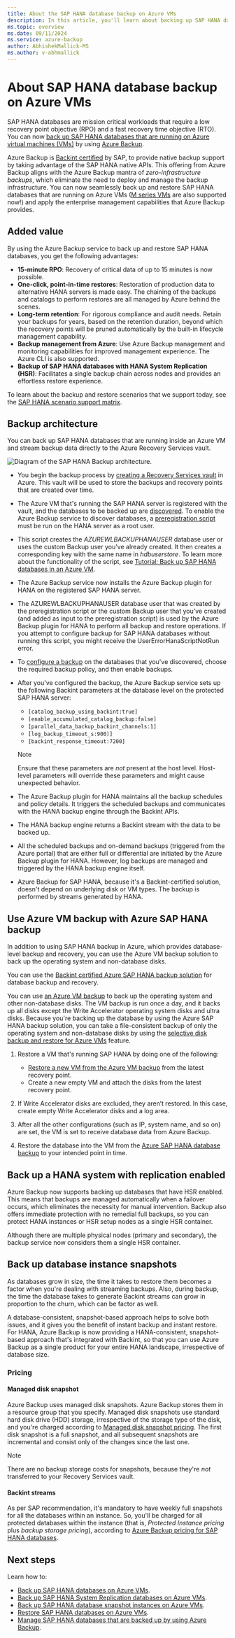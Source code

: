 ```yaml
---
title: About the SAP HANA database backup on Azure VMs
description: In this article, you'll learn about backing up SAP HANA databases that are running on Azure virtual machines.
ms.topic: overview
ms.date: 09/11/2024
ms.service: azure-backup
author: AbhishekMallick-MS
ms.author: v-abhmallick
---
```


# About SAP HANA database backup on Azure VMs

SAP HANA databases are mission critical workloads that require a low recovery point objective (RPO) and a fast recovery time objective (RTO). You can now [back up SAP HANA databases that are running on Azure virtual machines (VMs)](./tutorial-backup-sap-hana-db.md) by using [Azure Backup](./backup-overview.md).

Azure Backup is [Backint certified](https://www.sap.com/dmc/exp/2013_09_adpd/enEN/#/solutions?id=s:e062231e-9fb7-4ea8-b7d2-e6fe448c592d) by SAP, to provide native backup support by taking advantage of the SAP HANA native APIs. This offering from Azure Backup aligns with the Azure Backup mantra of *zero-infrastructure backups*, which eliminate the need to deploy and manage the backup infrastructure. You can now seamlessly back up and restore SAP HANA databases that are running on Azure VMs ([M series VMs](/azure/virtual-machines/m-series) are also supported now!) and apply the enterprise management capabilities that Azure Backup provides.

## Added value

By using the Azure Backup service to back up and restore SAP HANA databases, you get the following advantages:

* **15-minute RPO**: Recovery of critical data of up to 15 minutes is now possible.
* **One-click, point-in-time restores**: Restoration of production data to alternative HANA servers is made easy. The chaining of the backups and catalogs to perform restores are all managed by Azure behind the scenes.
* **Long-term retention**: For rigorous compliance and audit needs. Retain your backups for years, based on the retention duration, beyond which the recovery points will be pruned automatically by the built-in lifecycle management capability.
* **Backup management from Azure**: Use Azure Backup management and monitoring capabilities for improved management experience. The Azure CLI is also supported.
* **Backup of SAP HANA databases with HANA System Replication (HSR)**: Facilitates a single backup chain across nodes and provides an effortless restore experience.

To learn about the backup and restore scenarios that we support today, see the [SAP HANA scenario support matrix](./sap-hana-backup-support-matrix.md#scenario-support).

## Backup architecture

You can back up SAP HANA databases that are running inside an Azure VM and stream backup data directly to the Azure Recovery Services vault.

![Diagram of the SAP HANA Backup architecture.](./media/sap-hana-db-about/backup-architecture.png)

* You begin the backup process by [creating a Recovery Services vault](./tutorial-backup-sap-hana-db.md#create-a-recovery-services-vault) in Azure. This vault will be used to store the backups and recovery points that are created over time.
* The Azure VM that's running the SAP HANA server is registered with the vault, and the databases to be backed up are [discovered](./tutorial-backup-sap-hana-db.md#discover-the-databases). To enable the Azure Backup service to discover databases, a [preregistration script](https://go.microsoft.com/fwlink/?linkid=2173610) must be run on the HANA server as a root user.
* This script creates the *AZUREWLBACKUPHANAUSER* database user or uses the custom Backup user you've already created. It then creates a corresponding key with the same name in *hdbuserstore*. To learn more about the functionality of the script, see [Tutorial: Back up SAP HANA databases in an Azure VM](./tutorial-backup-sap-hana-db.md#what-the-pre-registration-script-does).
* The Azure Backup service now installs the Azure Backup plugin for HANA on the registered SAP HANA server.
* The AZUREWLBACKUPHANAUSER database user that was created by the preregistration script or the custom Backup user that you’ve created (and added as input to the preregistration script) is used by the Azure Backup plugin for HANA to perform all backup and restore operations. If you attempt to configure backup for SAP HANA databases without running this script, you might receive the UserErrorHanaScriptNotRun error.
* To [configure a backup](./tutorial-backup-sap-hana-db.md#configure-backup) on the databases that you've discovered, choose the required backup policy, and then enable backups.

* After you've configured the backup, the Azure Backup service sets up the following Backint parameters at the database level on the protected SAP HANA server:
  * `[catalog_backup_using_backint:true]`
  * `[enable_accumulated_catalog_backup:false]`
  * `[parallel_data_backup_backint_channels:1]`
  * `[log_backup_timeout_s:900)]`
  * `[backint_response_timeout:7200]`

   > [!NOTE]
   > Ensure that these parameters are *not* present at the host level. Host-level parameters will override these parameters and might cause unexpected behavior.
   >

* The Azure Backup plugin for HANA maintains all the backup schedules and policy details. It triggers the scheduled backups and communicates with the HANA backup engine through the Backint APIs.
* The HANA backup engine returns a Backint stream with the data to be backed up.
* All the scheduled backups and on-demand backups (triggered from the Azure portal) that are either full or differential are initiated by the Azure Backup plugin for HANA. However, log backups are managed and triggered by the HANA backup engine itself.
* Azure Backup for SAP HANA, because it's a Backint-certified solution, doesn't depend on underlying disk or VM types. The backup is performed by streams generated by HANA.

## Use Azure VM backup with Azure SAP HANA backup

In addition to using SAP HANA backup in Azure, which provides database-level backup and recovery, you can use the Azure VM backup solution to back up the operating system and non-database disks.

You can use the [Backint certified Azure SAP HANA backup solution](#backup-architecture) for database backup and recovery.

You can use [an Azure VM backup](backup-azure-vms-introduction.md) to back up the operating system and other non-database disks. The VM backup is run once a day, and it backs up all disks except the Write Accelerator operating system disks and ultra disks. Because you're backing up the database by using the Azure SAP HANA backup solution, you can take a file-consistent backup of only the operating system and non-database disks by using the [selective disk backup and restore for Azure VMs](selective-disk-backup-restore.md) feature.

1. Restore a VM that's running SAP HANA by doing one of the following:

   * [Restore a new VM from the Azure VM backup](backup-azure-arm-restore-vms.md) from the latest recovery point. 
   * Create a new empty VM and attach the disks from the latest recovery point.

1. If Write Accelerator disks are excluded, they aren’t restored. In this case, create empty Write Accelerator disks and a log area.

1. After all the other configurations (such as IP, system name, and so on) are set, the VM is set to receive database data from Azure Backup.

1. Restore the database into the VM from the [Azure SAP HANA database backup](sap-hana-db-restore.md#restore-to-a-point-in-time-or-to-a-recovery-point) to your intended point in time.

## Back up a HANA system with replication enabled

Azure Backup now supports backing up databases that have HSR enabled. This means that backups are managed automatically when a failover occurs, which eliminates the necessity for manual intervention. Backup also offers immediate protection with no remedial full backups, so you can protect HANA instances or HSR setup nodes as a single HSR container. 

Although there are multiple physical nodes (primary and secondary), the backup service now considers them a single HSR container.

## Back up database instance snapshots

As databases grow in size, the time it takes to restore them becomes a factor when you're dealing with streaming backups. Also, during backup, the time the database takes to generate Backint streams can grow in proportion to the churn, which can be factor as well.

A database-consistent, snapshot-based approach helps to solve both issues, and it gives you the benefit of instant backup and instant restore. For HANA, Azure Backup is now providing a HANA-consistent, snapshot-based approach that's integrated with Backint, so that you can use Azure Backup as a single product for your entire HANA landscape, irrespective of database size.

### Pricing

#### Managed disk snapshot

Azure Backup uses managed disk snapshots. Azure Backup stores them in a resource group that you specify. Managed disk snapshots use standard hard disk drive (HDD) storage, irrespective of the storage type of the disk, and you're charged according to [Managed disk snapshot pricing](https://azure.microsoft.com/pricing/details/managed-disks/). The first disk snapshot is a full snapshot, and all subsequent snapshots are incremental and consist only of the changes since the last one. 

>[!Note]
>There are no backup storage costs for snapshots, because they're *not* transferred to your Recovery Services vault.
#### Backint streams

As per SAP recommendation, it's mandatory to have weekly full snapshots for all the databases within an instance. So, you'll be charged for all protected databases within the instance (that is, *Protected Instance pricing* plus *backup storage pricing*), according to [Azure Backup pricing for SAP HANA databases](https://azure.microsoft.com/pricing/details/backup/).
    
## Next steps

Learn how to:

- [Back up SAP HANA databases on Azure VMs](backup-azure-sap-hana-database.md).
- [Back up SAP HANA System Replication databases on Azure VMs](sap-hana-database-with-hana-system-replication-backup.md).
- [Back up SAP HANA database snapshot instances on Azure VMs](sap-hana-database-instances-backup.md).
- [Restore SAP HANA databases on Azure VMs](./sap-hana-db-restore.md).
- [Manage SAP HANA databases that are backed up by using Azure Backup](./sap-hana-db-manage.md).

